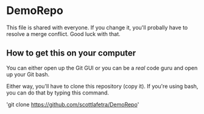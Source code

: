 # DemoRepo

This file is shared with everyone. If you change it, you'll probally have to resolve a merge conflict. Good luck with that.

## How to get this on your computer

You can either open up the Git GUI or you can be a *real* code guru and open up your Git bash.

Either way, you'll have to clone this repository (copy it). If you're using bash, you can do that by typing this command.

'git clone https://github.com/scottlafetra/DemoRepo'

